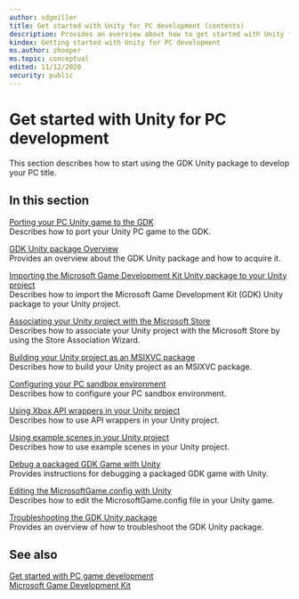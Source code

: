 ```yaml
---
author: sdgmiller
title: Get started with Unity for PC development (contents)
description: Provides an overview about how to get started with Unity for PC development.
kindex: Getting started with Unity for PC development
ms.author: zhooper
ms.topic: conceptual
edited: 11/12/2020
security: public
---
```


# Get started with Unity for PC development

This section describes how to start using the GDK Unity package to develop your PC title.  

## In this section  
  
[Porting your PC Unity game to the GDK](gdk-unity-end-to-end-guide.md)  
Describes how to port your Unity PC game to the GDK.  
  
[GDK Unity package Overview](gdk-unity-overview.md)  
Provides an overview about the GDK Unity package and how to acquire it.  
  
[Importing the Microsoft Game Development Kit Unity package to your Unity project](gdk-unity-import-plugin.md)  
Describes how to import the Microsoft Game Development Kit (GDK) Unity package to your Unity project.  
  
[Associating your Unity project with the Microsoft Store](features/gdk-unity-store-association.md)  
Describes how to associate your Unity project with the Microsoft Store by using the Store Association Wizard.  
  
[Building your Unity project as an MSIXVC package](features/gdk-unity-build-and-run.md)  
Describes how to build your Unity project as an MSIXVC package.  
  
[Configuring your PC sandbox environment](features/gdk-unity-configure-sandbox.md)  
Describes how to configure your PC sandbox environment.  
  
[Using Xbox API wrappers in your Unity project](features/gdk-unity-api-wrappers.md)  
Describes how to use API wrappers in your Unity project.  
  
[Using example scenes in your Unity project](features/gdk-unity-samples.md)  
Describes how to use example scenes in your Unity project.  
  
[Debug a packaged GDK Game with Unity](gdk-unity-debug-player.md)  
Provides instructions for debugging a packaged GDK game with Unity.  
  
[Editing the MicrosoftGame.config with Unity](gdk-unity-manually-edit-manifest.md)  
Describes how to edit the MicrosoftGame.config file in your Unity game.  
  
[Troubleshooting the GDK Unity package](gdk-unity-troubleshooting.md)  
Provides an overview of how to troubleshoot the GDK Unity package.  
  
  




## See also

[Get started with PC game development](../gr-get-started-with-pc-dev-toc.md)  
[Microsoft Game Development Kit](../../GDKIntroduction.md)  
